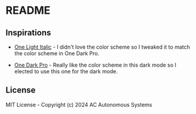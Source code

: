 # README

## Inspirations

- [One Light Italic](https://marketplace.visualstudio.com/items?itemName=laggardkernel.vscode-theme-onelight) - I didn't love the color scheme so I tweaked it to match the color scheme in One Dark Pro.

* [One Dark Pro](https://marketplace.visualstudio.com/items?itemName=zhuangtongfa.Material-theme) - Really like the color scheme in this dark mode so I elected to use this one for the dark mode.

## License

MIT License - Copyright (c) 2024 AC Autonomous Systems

